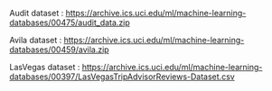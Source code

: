Audit dataset : https://archive.ics.uci.edu/ml/machine-learning-databases/00475/audit_data.zip

Avila dataset : https://archive.ics.uci.edu/ml/machine-learning-databases/00459/avila.zip

LasVegas dataset : https://archive.ics.uci.edu/ml/machine-learning-databases/00397/LasVegasTripAdvisorReviews-Dataset.csv
